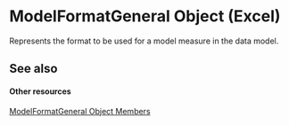 
# ModelFormatGeneral Object (Excel)

Represents the format to be used for a model measure in the data model.


## See also


#### Other resources


[ModelFormatGeneral Object Members](f19d21c7-282b-2f00-fcbb-b5c9ffed795f.md)
